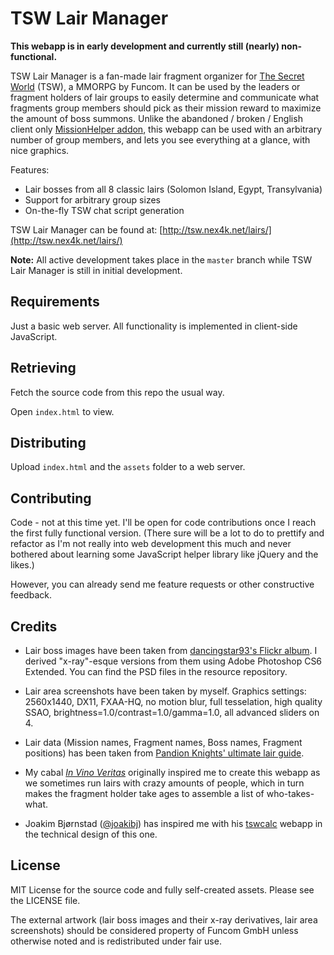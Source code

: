 TSW Lair Manager
================

**This webapp is in early development and currently still (nearly) non-functional.**

TSW Lair Manager is a fan-made lair fragment organizer for [The Secret World](http://thesecretworld.com) (TSW), a MMORPG by Funcom. It can be used by the leaders or fragment holders of lair groups to easily determine and communicate what fragments group members should pick as their mission reward to maximize the amount of boss summons. Unlike the abandoned / broken / English client only [MissionHelper addon](http://www.curse.com/tsw-mods/tsw/missionhelper), this webapp can be used with an arbitrary number of group members, and lets you see everything at a glance, with nice graphics.

Features:

* Lair bosses from all 8 classic lairs (Solomon Island, Egypt, Transylvania)
* Support for arbitrary group sizes
* On-the-fly TSW chat script generation

TSW Lair Manager can be found at: [http://tsw.nex4k.net/lairs/](http://tsw.nex4k.net/lairs/)

**Note:** All active development takes place in the `master` branch while TSW Lair Manager is still in initial development.


Requirements
------------
Just a basic web server. All functionality is implemented in client-side JavaScript.


Retrieving
----------
Fetch the source code from this repo the usual way.

Open `index.html` to view.


Distributing
------------
Upload `index.html` and the `assets` folder to a web server.


Contributing
------------
Code - not at this time yet.
I'll be open for code contributions once I reach the first fully functional version.
(There sure will be a lot to do to prettify and refactor as I'm not really into web development this much and never bothered about learning some JavaScript helper library like jQuery and the likes.)

However, you can already send me feature requests or other constructive feedback.


Credits
-------
- Lair boss images have been taken from [dancingstar93's Flickr album](https://www.flickr.com/photos/79764031@N03/sets/72157638380829154/).
  I derived "x-ray"-esque versions from them using Adobe Photoshop CS6 Extended. You can find the PSD files in the resource repository.

- Lair area screenshots have been taken by myself.
  Graphics settings: 2560x1440, DX11, FXAA-HQ, no motion blur, full tesselation, high quality SSAO, brightness=1.0/contrast=1.0/gamma=1.0, all advanced sliders on 4.

- Lair data (Mission names, Fragment names, Boss names, Fragment positions) has been taken from [Pandion Knights' ultimate lair guide](http://forums.thesecretworld.com/showthread.php?t=77874).

- My cabal [*In Vino Veritas*](http://invinoveritas.corplaunch.com) originally inspired me to create this webapp as we sometimes run lairs with crazy amounts of people, which in turn makes the fragment holder take ages to assemble a list of who-takes-what.

- Joakim Bjørnstad ([@joakibj](http://github.com/joakibj)) has inspired me with his [tswcalc](http://github.com/joakibj/tswcalc) webapp in the technical design of this one.


License
-------
MIT License for the source code and fully self-created assets. Please see the LICENSE file.

The external artwork (lair boss images and their x-ray derivatives, lair area screenshots) should be considered property of Funcom GmbH unless otherwise noted and is redistributed under fair use.